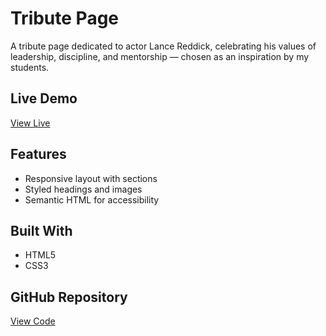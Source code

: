 # Tribute Page

A tribute page dedicated to actor Lance Reddick, celebrating his values of leadership, discipline, and mentorship — chosen as an inspiration by my students.

## Live Demo

[View Live](https://lioradalyareiken.github.io/responsive-web-design-projects/tribute-page/)

## Features

- Responsive layout with sections
- Styled headings and images
- Semantic HTML for accessibility

## Built With

- HTML5
- CSS3

## GitHub Repository

[View Code](https://github.com/lioradalyareiken/responsive-web-design-projects/tree/main/tribute-page)
